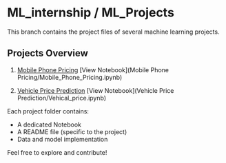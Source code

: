 # ML_internship / ML_Projects  
This branch contains the project files of several machine learning projects.

##  Projects Overview

1. [Mobile Phone Pricing](<Mobile Phone Pricing>) 
    [View Notebook](Mobile Phone Pricing/Mobile_Phone_Pricing.ipynb)

2. [Vehicle Price Prediction](<Vehicle Price Prediction>)
    [View Notebook](Vehicle Price Prediction/Vehical_price.ipynb)


Each project folder contains:
- A dedicated Notebook
- A README file (specific to the project)
- Data and model implementation 

Feel free to explore and contribute!
